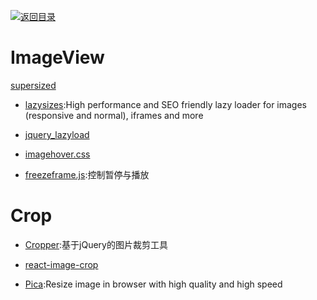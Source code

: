 [![返回目录](https://parg.co/UGo)](https://parg.co/b4z) 
 

# ImageView

[supersized](https://github.com/buildinternet/supersized)


- [lazysizes](https://github.com/aFarkas/lazysizes):High performance and SEO friendly lazy loader for images (responsive and normal), iframes and more

- [jquery_lazyload](https://github.com/tuupola/jquery_lazyload/)



- [imagehover.css](https://github.com/ciar4n/imagehover.css)
- [freezeframe.js](https://github.com/ctrl-freaks/freezeframe.js):控制暂停与播放



# Crop

- [Cropper](http://fengyuanchen.github.io/cropper/):基于jQuery的图片裁剪工具

- [react-image-crop](https://github.com/DominicTobias/react-image-crop)

- [Pica](http://nodeca.github.io/pica/demo/):Resize image in browser with high quality and high speed